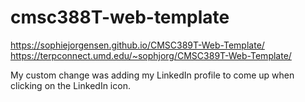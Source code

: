 # cmsc388T-web-template
https://sophiejorgensen.github.io/CMSC389T-Web-Template/
https://terpconnect.umd.edu/~sophjorg/CMSC389T-Web-Template/ 

My custom change was adding my LinkedIn profile to come up when clicking on the LinkedIn icon.